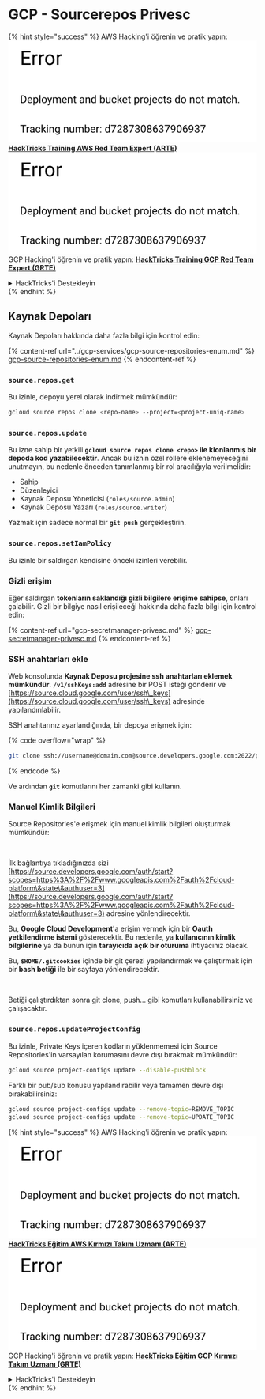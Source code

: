 # GCP - Sourcerepos Privesc

{% hint style="success" %}
AWS Hacking'i öğrenin ve pratik yapın:<img src="../../../.gitbook/assets/image (1) (1).png" alt="" data-size="line">[**HackTricks Training AWS Red Team Expert (ARTE)**](https://training.hacktricks.xyz/courses/arte)<img src="../../../.gitbook/assets/image (1) (1).png" alt="" data-size="line">\
GCP Hacking'i öğrenin ve pratik yapın: <img src="../../../.gitbook/assets/image (2).png" alt="" data-size="line">[**HackTricks Training GCP Red Team Expert (GRTE)**<img src="../../../.gitbook/assets/image (2).png" alt="" data-size="line">](https://training.hacktricks.xyz/courses/grte)

<details>

<summary>HackTricks'i Destekleyin</summary>

* [**abonelik planlarını**](https://github.com/sponsors/carlospolop) kontrol edin!
* **💬 [**Discord grubuna**](https://discord.gg/hRep4RUj7f) veya [**telegram grubuna**](https://t.me/peass) katılın ya da **Twitter'da** 🐦 [**@hacktricks\_live**](https://twitter.com/hacktricks\_live)**'i takip edin.**
* **Hacking ipuçlarını paylaşmak için** [**HackTricks**](https://github.com/carlospolop/hacktricks) ve [**HackTricks Cloud**](https://github.com/carlospolop/hacktricks-cloud) github reposuna PR gönderin.

</details>
{% endhint %}

## Kaynak Depoları

Kaynak Depoları hakkında daha fazla bilgi için kontrol edin:

{% content-ref url="../gcp-services/gcp-source-repositories-enum.md" %}
[gcp-source-repositories-enum.md](../gcp-services/gcp-source-repositories-enum.md)
{% endcontent-ref %}

### `source.repos.get`

Bu izinle, depoyu yerel olarak indirmek mümkündür:
```bash
gcloud source repos clone <repo-name> --project=<project-uniq-name>
```
### `source.repos.update`

Bu izne sahip bir yetkili **`gcloud source repos clone <repo>` ile klonlanmış bir depoda kod yazabilecektir**. Ancak bu iznin özel rollere eklenemeyeceğini unutmayın, bu nedenle önceden tanımlanmış bir rol aracılığıyla verilmelidir:

* Sahip
* Düzenleyici
* Kaynak Deposu Yöneticisi (`roles/source.admin`)
* Kaynak Deposu Yazarı (`roles/source.writer`)

Yazmak için sadece normal bir **`git push`** gerçekleştirin.

### `source.repos.setIamPolicy`

Bu izinle bir saldırgan kendisine önceki izinleri verebilir.

### Gizli erişim

Eğer saldırgan **tokenların saklandığı gizli bilgilere erişime sahipse**, onları çalabilir. Gizli bir bilgiye nasıl erişileceği hakkında daha fazla bilgi için kontrol edin:

{% content-ref url="gcp-secretmanager-privesc.md" %}
[gcp-secretmanager-privesc.md](gcp-secretmanager-privesc.md)
{% endcontent-ref %}

### SSH anahtarları ekle

Web konsolunda **Kaynak Deposu projesine ssh anahtarları eklemek mümkündür**. **`/v1/sshKeys:add`** adresine bir POST isteği gönderir ve [https://source.cloud.google.com/user/ssh\_keys](https://source.cloud.google.com/user/ssh\_keys) adresinde yapılandırılabilir.

SSH anahtarınız ayarlandığında, bir depoya erişmek için: 

{% code overflow="wrap" %}
```bash
git clone ssh://username@domain.com@source.developers.google.com:2022/p/<proj-name>/r/<repo-name>
```
{% endcode %}

Ve ardından **`git`** komutlarını her zamanki gibi kullanın.

### Manuel Kimlik Bilgileri

Source Repositories'e erişmek için manuel kimlik bilgileri oluşturmak mümkündür:

<figure><img src="../../../.gitbook/assets/image (324).png" alt=""><figcaption></figcaption></figure>

İlk bağlantıya tıkladığınızda sizi [https://source.developers.google.com/auth/start?scopes=https%3A%2F%2Fwww.googleapis.com%2Fauth%2Fcloud-platform\&state\&authuser=3](https://source.developers.google.com/auth/start?scopes=https%3A%2F%2Fwww.googleapis.com%2Fauth%2Fcloud-platform\&state\&authuser=3) adresine yönlendirecektir.

Bu, **Google Cloud Development**'a erişim vermek için bir **Oauth yetkilendirme istemi** gösterecektir. Bu nedenle, ya **kullanıcının kimlik bilgilerine** ya da bunun için **tarayıcıda açık bir oturuma** ihtiyacınız olacak.

Bu, **`$HOME/.gitcookies`** içinde bir git çerezi yapılandırmak ve çalıştırmak için bir **bash betiği** ile bir sayfaya yönlendirecektir.

<figure><img src="../../../.gitbook/assets/image (323).png" alt=""><figcaption></figcaption></figure>

Betiği çalıştırdıktan sonra git clone, push... gibi komutları kullanabilirsiniz ve çalışacaktır.

### `source.repos.updateProjectConfig`

Bu izinle, Private Keys içeren kodların yüklenmemesi için Source Repositories'in varsayılan korumasını devre dışı bırakmak mümkündür:
```bash
gcloud source project-configs update --disable-pushblock
```
Farklı bir pub/sub konusu yapılandırabilir veya tamamen devre dışı bırakabilirsiniz:
```bash
gcloud source project-configs update --remove-topic=REMOVE_TOPIC
gcloud source project-configs update --remove-topic=UPDATE_TOPIC
```
{% hint style="success" %}
AWS Hacking'i öğrenin ve pratik yapın:<img src="../../../.gitbook/assets/image (1) (1).png" alt="" data-size="line">[**HackTricks Eğitim AWS Kırmızı Takım Uzmanı (ARTE)**](https://training.hacktricks.xyz/courses/arte)<img src="../../../.gitbook/assets/image (1) (1).png" alt="" data-size="line">\
GCP Hacking'i öğrenin ve pratik yapın: <img src="../../../.gitbook/assets/image (2).png" alt="" data-size="line">[**HackTricks Eğitim GCP Kırmızı Takım Uzmanı (GRTE)**<img src="../../../.gitbook/assets/image (2).png" alt="" data-size="line">](https://training.hacktricks.xyz/courses/grte)

<details>

<summary>HackTricks'i Destekleyin</summary>

* [**abonelik planlarını**](https://github.com/sponsors/carlospolop) kontrol edin!
* **💬 [**Discord grubuna**](https://discord.gg/hRep4RUj7f) veya [**telegram grubuna**](https://t.me/peass) katılın ya da **Twitter'da** 🐦 [**@hacktricks\_live**](https://twitter.com/hacktricks\_live)**'i takip edin.**
* **Hacking ipuçlarını paylaşmak için** [**HackTricks**](https://github.com/carlospolop/hacktricks) ve [**HackTricks Cloud**](https://github.com/carlospolop/hacktricks-cloud) github reposuna PR gönderin.

</details>
{% endhint %}
